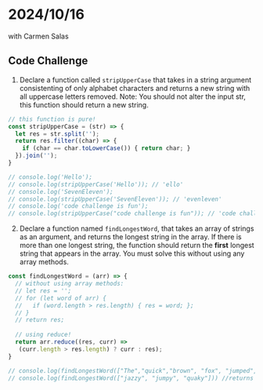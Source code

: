# 2024/10/16
with Carmen Salas

## Code Challenge
1. Declare a function called `stripUpperCase` that takes in a string argument consistenting of only alphabet characters and returns a new string with all uppercase letters removed. Note: You should not alter the input str, this function should return a new string. 
```js
// this function is pure!
const stripUpperCase = (str) => {
  let res = str.split('');
  return res.filter((char) => {
    if (char == char.toLowerCase()) { return char; }
  }).join('');
}

// console.log('Hello');
// console.log(stripUpperCase('Hello')); // 'ello'
// console.log('SevenEleven');
// console.log(stripUpperCase('SevenEleven')); // 'evenleven'
// console.log('code challenge is fun');
// console.log(stripUpperCase("code challenge is fun")); // 'code challenge is fun'
```

2. Declare a function named `findLongestWord`, that takes an array of strings as an argument, and returns the longest string in the array. If there is more than one longest string, the function should return the **first** longest string that appears in the array. You must solve this without using any array methods.
```js
const findLongestWord = (arr) => {
  // without using array methods:
  // let res = '';
  // for (let word of arr) {
  //   if (word.length > res.length) { res = word; };
  // }
  // return res;
   
  // using reduce!
  return arr.reduce((res, curr) =>
   (curr.length > res.length) ? curr : res);
}

// console.log(findLongestWord(["The","quick","brown", "fox", "jumped", "over", "the", "lazy", "dog"]));
// console.log(findLongestWord(["jazzy", "jumpy", "quaky"])) //returns "jazzy"
```
